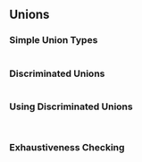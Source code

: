 Unions
------

### Simple Union Types ###

~~~ {.javascript insert="../../../../src/www/js/alternatives/typescript/examples/unions.ts" token="simple"}
~~~


### Discriminated Unions ###

~~~ {.javascript insert="../../../../src/www/js/alternatives/typescript/examples/unions.ts" token="tags"}
~~~

### Using Discriminated Unions ###

~~~ {.javascript insert="../../../../src/www/js/alternatives/typescript/examples/unions.ts" token="tags"}
~~~
~~~ {.javascript insert="../../../../src/www/js/alternatives/typescript/examples/unions.ts" token="compare2"}
~~~

### Exhaustiveness Checking ###

~~~ {.javascript insert="../../../../src/www/js/alternatives/typescript/examples/unions.ts" token="tags"}
~~~
~~~ {.javascript insert="../../../../src/www/js/alternatives/typescript/examples/unions.ts" token="sort2"}
~~~

